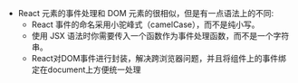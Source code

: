 * React 元素的事件处理和 DOM 元素的很相似，但是有一点语法上的不同:
  * React 事件的命名采用小驼峰式（camelCase），而不是纯小写。
  * 使用 JSX 语法时你需要传入一个函数作为事件处理函数，而不是一个字符串。
  * React对DOM事件进行封装，解决跨浏览器问题，并且将组件上的事件绑定在document上方便统一处理